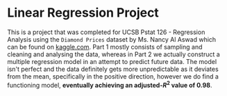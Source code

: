 # Linear Regression Project

This is a project that was completed for UCSB Pstat 126 - Regression Analysis using the `Diamond Prices` dataset by Ms. Nancy Al Aswad which can be found on [kaggle.com](https://www.kaggle.com/datasets/nancyalaswad90/diamonds-prices/data). Part 1 mostly consists of sampling and cleaning and analysing the data, whereas in Part 2 we actually construct a multiple regression model in an attempt to predict future data. The model isn't perfect and the data definitely gets more unpredictable as it deviates from the mean, specifically in the positive direction, however we do find a functioning model, **eventually achieving an adjusted-$R^2$ value of 0.98**.
